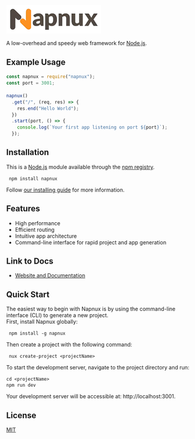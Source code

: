 <img src="https://github.com/Ekbal41/napnux/blob/main/napnux.png" width=50% height=50%>

A low-overhead and speedy web framework for [Node.js](http://nodejs.org).

## Example Usage

```js
const napnux = require("napnux");
const port = 3001;

napnux()
  .get("/", (req, res) => {
    res.end("Hello World");
  })
  .start(port, () => {
    console.log(`Your first app listening on port ${port}`);
  });
```

## Installation

This is a [Node.js](https://nodejs.org/en/) module available through the
[npm registry](https://www.npmjs.com/).

```console
 npm install napnux
```

Follow [our installing guide](https://napnux.vercel.app/docs/get-started/)
for more information.

## Features

- High performance
- Efficient routing
- Intuitive app architecture
- Command-line interface for rapid project and app generation

## Link to Docs

- [Website and Documentation](https://napnux.vercel.app/)

## Quick Start

The easiest way to begin with Napnux is by using the command-line interface (CLI) to generate a new project.  
First, install Napnux globally:

```console
 npm install -g napnux
```

Then create a project with the following command:

```console
 nux create-project <projectName>
```

To start the development server, navigate to the project directory and run:

```console
cd <projectName>
npm run dev
```

Your development server will be accessible at: http://localhost:3001.

## License

[MIT](LICENSE)
